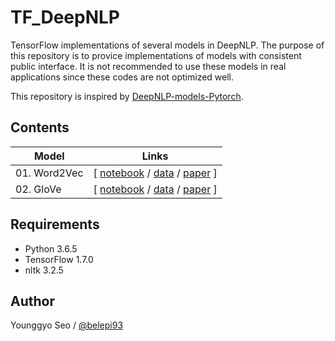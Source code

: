 # TF_DeepNLP

TensorFlow implementations of several models in DeepNLP. The purpose of this repository is to provice implementations of models with consistent public interface. It is not recommended to use these models in real applications since these codes are not optimized well.

This repository is inspired by [DeepNLP-models-Pytorch](https://github.com/DSKSD/DeepNLP-models-Pytorch).

## Contents
|Model                                    |Links                                  |
|-----------------------------------------|---------------------------------------|
|01. Word2Vec                  |[ [notebook](https://nbviewer.jupyter.org/github/belepi93/TF_DeepNLP/blob/master/01.Word2Vec.ipynb) / [data](https://github.com/belepi93/TF_DeepNLP/blob/master/02.GloVe.ipynb) / [paper](https://papers.nips.cc/paper/5021-distributed-representations-of-words-and-phrases-and-their-compositionality.pdf) ]|
|02. GloVe                     |[ [notebook](https://nbviewer.jupyter.org/github/belepi93/TF_DeepNLP/blob/master/02.GloVe.ipynb) / [data](https://github.com/belepi93/TF_DeepNLP/blob/master/02.GloVe.ipynb) / [paper](https://www.aclweb.org/anthology/D14-1162) ]|


## Requirements
- Python 3.6.5
- TensorFlow 1.7.0
- nltk 3.2.5

## Author
Younggyo Seo / [@belepi93](https://github.com/belepi93)
